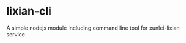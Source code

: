 lixian-cli
==========

A simple nodejs module including command line tool for xunlei-lixian service.
